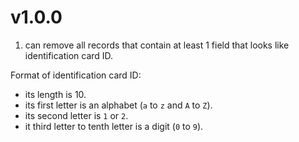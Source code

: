 # v1.0.0
1. can remove all records that contain at least 1 field that looks like identification card ID.

Format of identification card ID:

+ its length is 10.
+ its first letter is an alphabet (`a` to `z` and `A` to `Z`).
+ its second letter is `1` or `2`.
+ it third letter to tenth letter is a digit (`0` to `9`).

